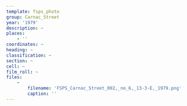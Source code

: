 ```yaml
---
template: fsps_photo
group: Carnac_Street
year: '1979'
description: ~
places:
    - ''
coordinates: ~
heading: ~
classification: ~
section: ~
cell: ~
film_roll: ~
files:
    -
        filename: 'FSPS_Carnac_Street_002,_no_6,_13-3-E,_1979.png'
        caption: ''
---
```


